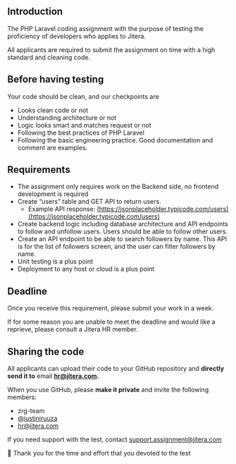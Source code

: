 ## Introduction

The PHP Laravel coding assignment with the purpose of testing the proficiency of developers who applies to Jitera.

All applicants are required to submit the assignment on time with a high standard and cleaning code.

## Before having testing

Your code should be clean, and our checkpoints are

- Looks clean code or not
- Understanding architecture or not
- Logic looks smart and matches request or not
- Following the best practices of PHP Laravel
- Following the basic engineering practice. Good documentation and comment are examples.

## Requirements

- The assignment only requires work on the Backend side, no frontend development is required
- Create “users” table and GET API to return users.
    - Example API response: [https://jsonplaceholder.typicode.com/users](https://jsonplaceholder.typicode.com/users)
- Create backend logic including database architecture and API endpoints to follow and unfollow users. Users should be able to follow other users.
- Create an API endpoint to be able to search followers by name. This API is for the list of followers screen, and the user can filter followers by name.
- Unit testing is a plus point
- Deployment to any host or cloud is a plus point

## Deadline

Once you receive this requirement, please submit your work in a week.

If for some reason you are unable to meet the deadline and would like a reprieve, please consult a Jitera HR member.

## Sharing the code

All applicants can upload their code to your GitHub repository and **directly send it to** email **hr@jitera.com.**

When you use GitHub, please **make it private** and invite the following members:

- zrg-team
- [@justiniruuza](https://github.com/justiniruuza)
- hr@jitera.com

If you need support with the test, contact [support.assignment@jitera.com](mailto:support.assignment@jitera.com)

<aside>
🎯  Thank you for the time and effort that you devoted to the test

</aside>